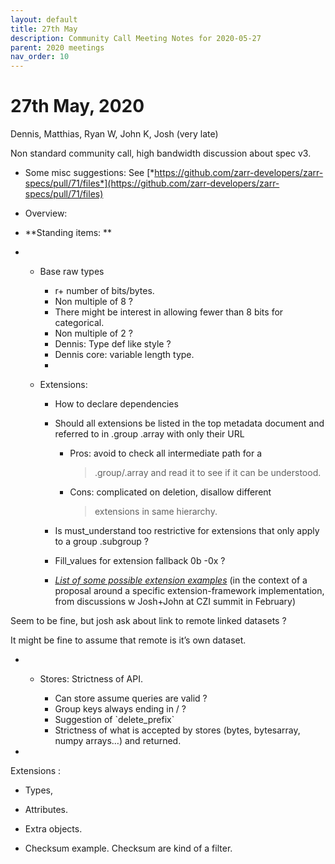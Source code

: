 ```yaml
---
layout: default
title: 27th May
description: Community Call Meeting Notes for 2020-05-27
parent: 2020 meetings
nav_order: 10
---
```


# 27th May, 2020

Dennis, Matthias, Ryan W, John K, Josh (very late)

Non standard community call, high bandwidth discussion about spec v3.

-   Some misc suggestions: See
    [*https://github.com/zarr-developers/zarr-specs/pull/71/files*](https://github.com/zarr-developers/zarr-specs/pull/71/files)
-   Overview:

-   **Standing items: **

<!-- -->

-   -   Base raw types

        -    r+ number of bits/bytes.
        -   Non multiple of 8 ?
        -   There might be interest in allowing fewer than 8 bits for
            categorical.
        -   Non multiple of 2 ?
        -   Dennis: Type def like style ?
        -   Dennis core: variable length type.
        -   

    -   Extensions:

        -   How to declare dependencies

        -   Should all extensions be listed in the top metadata document
            and referred to in .group .array with only their URL

            -   Pros: avoid to check all intermediate path for a
                > .group/.array and read it to see if it can be
                > understood.

            -   Cons: complicated on deletion, disallow different
                > extensions in same hierarchy.

        -   Is must_understand too restrictive for extensions that only
            apply to a group .subgroup ?

        -   Fill_values for extension fallback 0b -0x ?

        -   [*List of some possible extension
            examples*](https://github.com/zarr-developers/zarr-specs/issues/49#issuecomment-591821015)
            (in the context of a proposal around a specific
            extension-framework implementation, from discussions w
            Josh+John at CZI summit in February)

Seem to be fine, but josh ask about link to remote linked datasets ?

It might be fine to assume that remote is it’s own dataset.

-   -   Stores: Strictness of API.

        -   Can store assume queries are valid ?
        -   Group keys always ending in / ?
        -   Suggestion of \`delete_prefix\`
        -   Strictness of what is accepted by stores (bytes, bytesarray,
            numpy arrays…) and returned.

-   

Extensions :

-   Types,

-   Attributes.

-   Extra objects.

-   Checksum example. Checksum are kind of a filter.

